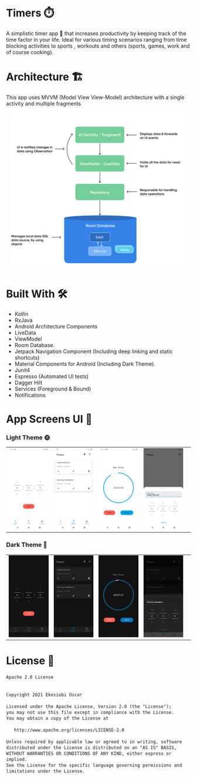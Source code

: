 # Timers :stopwatch:	
A simplistic timer app 📱 that increases productivity by keeping track of the time factor in your life. 
Ideal for various timing scenarios ranging from time blocking activities to sports , workouts and others (sports, games, work and of course cooking). 


# Architecture  🏗
This app uses MVVM (Model View View-Model) architecture with a single activity and multiple fragments

![alt text](https://github.com/oscarnipps/timer-app/blob/d0def826b6ba603bbf12b07fd8c2a582d913c2de/architecture.png "architecture")



# Built With 🛠	

* Kotlin
* RxJava 
* Android Architecture Components
* LiveData
* ViewModel
* Room Database.
* Jetpack Navigation Component (Including deep linking and static shortcuts)
* Material Components for Android (Including Dark Theme).
* Junit4
* Espresso (Automated UI tests)
* Dagger Hilt
* Services (Foreground & Bound)
* Notifications


# App Screens UI 🎨

### Light Theme 🌞
|           |           |  |   |  |
| ------------- |:-------------:        | -----:    | -----:         | -----:        |
|  ![alt text](https://github.com/oscarnipps/timer-app/blob/58fa4a143516eeac149ff7cede184135ee4c4eb8/timers_start_active.png "")      |  ![alt text](https://github.com/oscarnipps/timer-app/blob/58fa4a143516eeac149ff7cede184135ee4c4eb8/timerz_list.png "")            | ![alt text](https://github.com/oscarnipps/timer-app/blob/58fa4a143516eeac149ff7cede184135ee4c4eb8/timerz_active.png "")       |  ![alt text](https://github.com/oscarnipps/timer-app/blob/58fa4a143516eeac149ff7cede184135ee4c4eb8/timerz_create.png "")       |



### Dark Theme 🌚
|           |           |  |   |  |
| ------------- |:-------------:        | -----:    | -----:         | -----:        |
|  ![alt text](https://github.com/oscarnipps/timer-app/blob/58fa4a143516eeac149ff7cede184135ee4c4eb8/timerz_start_dark.png "")      |  ![alt text](https://github.com/oscarnipps/timer-app/blob/58fa4a143516eeac149ff7cede184135ee4c4eb8/timerz_list_dark.png "")            | ![alt text](https://github.com/oscarnipps/timer-app/blob/58fa4a143516eeac149ff7cede184135ee4c4eb8/timerz_active_dark.png "")       |  ![alt text](https://github.com/oscarnipps/timer-app/blob/58fa4a143516eeac149ff7cede184135ee4c4eb8/timerz_create_dark.png "")       |





# License 🔖

    Apache 2.0 License


    Copyright 2021 Ekesiobi Oscar

    Licensed under the Apache License, Version 2.0 (the "License");
    you may not use this file except in compliance with the License.
    You may obtain a copy of the License at

       http://www.apache.org/licenses/LICENSE-2.0

    Unless required by applicable law or agreed to in writing, software
    distributed under the License is distributed on an "AS IS" BASIS,
    WITHOUT WARRANTIES OR CONDITIONS OF ANY KIND, either express or implied.
    See the License for the specific language governing permissions and
    limitations under the License.
